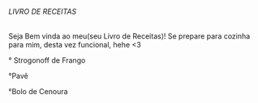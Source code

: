 ######  

###### LIVRO DE RECEITAS



Seja Bem vinda ao meu(seu Livro de Receitas)!
Se prepare para cozinha para mim, desta vez funcional, hehe <3

° Strogonoff de Frango

°Pavê

°Bolo de Cenoura
